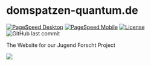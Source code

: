 # domspatzen-quantum.de
[![PageSpeed Desktop](https://img.shields.io/badge/PageSpeed%20Desktop-99%25-green)](https://developers.google.com/speed/pagespeed/insights/?hl=de&url=https://domspatzen-quantum.de&tab=desktop)
[![PageSpeed Mobile](https://img.shields.io/badge/PageSpeed%20Mobile-87%25-orange)](https://developers.google.com/speed/pagespeed/insights/?hl=de&url=https://domspatzen-quantum.de)
[![License](https://img.shields.io/github/license/quantum-computing-jufo-2019/quantum-computing-jufo-2019.github.io)](https://github.com/Quantum-Computing-Jufo-2019/quantum-computing-jufo-2019.github.io/blob/dev/LICENSE)
![GitHub last commit](https://img.shields.io/github/last-commit/Quantum-Computing-Jufo-2019/quantum-computing-jufo-2019.github.io)

The Website for our Jugend Forscht Project

![](https://github.com/Quantum-Computing-Jufo-2019/domspatzen-quantum.de/raw/dev/img/screenshot.png)
